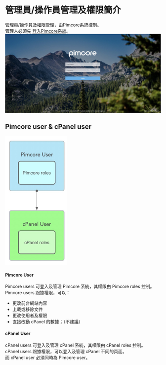 # 管理員/操作員管理及權限簡介

管理員/操作員及權限管理，由Pimcore系統控制。<br>
管理人必須先 [登入Pimcore系統](http://cpie.dq.hk/admin)。
![](../courses-management/images/14.jpg)

## Pimcore user & cPanel user
<img src="permission/images/11.jpg" style="max-width:200px; ">

#### Pimcore User
Pimcore users 可登入及管理 Pimcore 系統，其權限由 Pimcore roles 控制。<br>
Pimcore users 跟據權限，可以：
- 更改前台網站內容
- 上載或移除文件
- 更改使用者及權限
- 直接改動 cPanel 的數據；（不建議）

#### cPanel User
cPanel users 可登入及管理 cPanel 系統，其權限由 cPanel roles 控制。<br>
cPanel users 跟據權限，可以登入及管理 cPanel 不同的頁面。<br>
而 cPanel user 必須同時為 Pimcore user。


